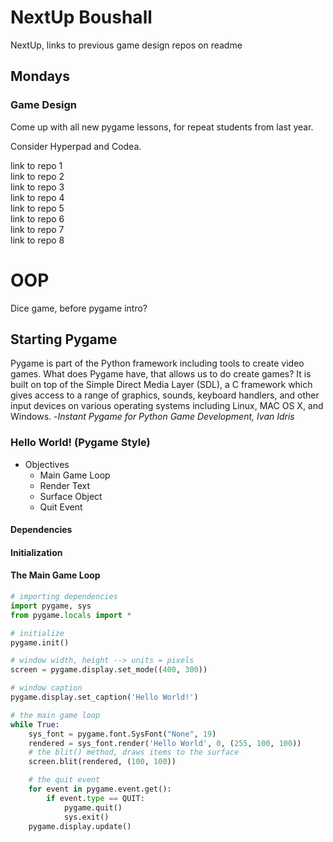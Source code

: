 # NextUp Boushall
NextUp, links to previous game design repos on readme

## Mondays  

### Game Design  

Come up with all new pygame lessons, for repeat students from last year.  

Consider Hyperpad and Codea.

link to repo 1  
link to repo 2  
link to repo 3  
link to repo 4  
link to repo 5  
link to repo 6  
link to repo 7  
link to repo 8    

# OOP  

Dice game, before pygame intro?  

## Starting Pygame  

Pygame is part of the Python framework including tools to create video games. What does Pygame have, that allows us to do create games? It is built on top of the Simple Direct Media Layer (SDL), a C framework which gives access to a range of graphics, sounds, keyboard handlers, and other input devices on various operating systems including Linux, MAC OS X, and Windows. -*Instant Pygame for Python Game Development, Ivan Idris*  

### Hello World! (Pygame Style)  

* Objectives  
  - Main Game Loop  
  - Render Text  
  - Surface Object  
  - Quit Event  

#### Dependencies  

#### Initialization  

#### The Main Game Loop  
```python    
# importing dependencies
import pygame, sys
from pygame.locals import *

# initialize
pygame.init()

# window width, height --> units = pixels
screen = pygame.display.set_mode((400, 300))

# window caption
pygame.display.set_caption('Hello World!')

# the main game loop
while True:
    sys_font = pygame.font.SysFont("None", 19)
    rendered = sys_font.render('Hello World', 0, (255, 100, 100))
    # the blit() method, draws items to the surface
    screen.blit(rendered, (100, 100))

    # the quit event
    for event in pygame.event.get():
        if event.type == QUIT:
            pygame.quit()
            sys.exit()
    pygame.display.update()
```  
